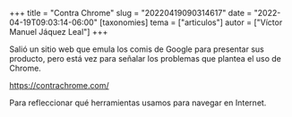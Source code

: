 +++
title = "Contra Chrome"
slug = "20220419090314617"
date = "2022-04-19T09:03:14-06:00"
[taxonomies]
tema = ["articulos"]
autor = ["Víctor Manuel Jáquez Leal"]
+++

Salió un sitio web que emula los comis de Google para presentar sus
producto, pero está vez para señalar los problemas que plantea el uso de
Chrome.

https://contrachrome.com/

Para refleccionar qué herramientas usamos para navegar en Internet.


